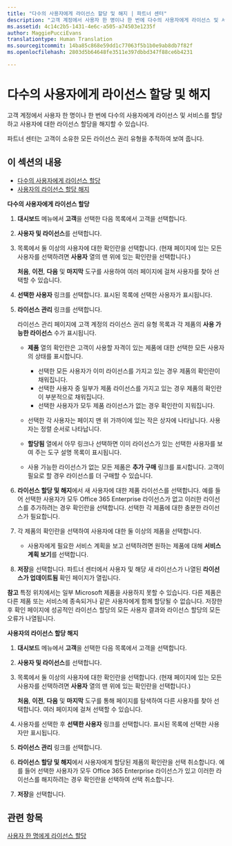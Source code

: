 ```yaml
---
title: "다수의 사용자에게 라이선스 할당 및 해지 | 파트너 센터"
description: "고객 계정에서 사용자 한 명이나 한 번에 다수의 사용자에게 라이선스 및 서비스를 할당하고 사용자에 대한 라이선스 할당을 해지할 수 있습니다."
ms.assetid: 4c14c2b5-1431-4e6c-a505-a74503e1235f
author: MaggiePucciEvans
translationtype: Human Translation
ms.sourcegitcommit: 14ba85c868e59dd1c77063f5b1b0e9ab8db7f82f
ms.openlocfilehash: 2803d5b64648fe3511e397dbbd347f88ce6b4231

---
```


# 다수의 사용자에게 라이선스 할당 및 해지


고객 계정에서 사용자 한 명이나 한 번에 다수의 사용자에게 라이선스 및 서비스를 할당하고 사용자에 대한 라이선스 할당을 해지할 수 있습니다.

파트너 센터는 고객이 소유한 모든 라이선스 권리 유형을 추적하여 보여 줍니다.

## 이 섹션의 내용


-   [다수의 사용자에게 라이선스 할당](#assign-licenses-to-groups)
-   [사용자의 라이선스 할당 해지](#revoking-licenses)

<a href="" id="assign-licenses-to-groups"></a>
**다수의 사용자에게 라이선스 할당**

1.  **대시보드** 메뉴에서 **고객**을 선택한 다음 목록에서 고객을 선택합니다.
2.  **사용자 및 라이선스**를 선택합니다.
3.  목록에서 둘 이상의 사용자에 대한 확인란을 선택합니다. (현재 페이지에 있는 모든 사용자를 선택하려면 **사용자** 열의 맨 위에 있는 확인란을 선택합니다.)

    **처음**, **이전**, **다음** 및 **마지막** 도구를 사용하여 여러 페이지에 걸쳐 사용자를 찾아 선택할 수 있습니다.

4.  **선택한 사용자** 링크를 선택합니다. 표시된 목록에 선택한 사용자가 표시됩니다.
5.  **라이선스 관리** 링크를 선택합니다.

    라이선스 관리 페이지에 고객 계정의 라이선스 권리 유형 목록과 각 제품의 **사용 가능한 라이선스** 수가 표시됩니다.

    -   **제품** 열의 확인란은 고객이 사용할 자격이 있는 제품에 대한 선택한 모든 사용자의 상태를 표시합니다.

        -   선택한 모든 사용자가 이미 라이선스를 가지고 있는 경우 제품의 확인란이 채워집니다.
        -   선택한 사용자 중 일부가 제품 라이선스를 가지고 있는 경우 제품의 확인란이 부분적으로 채워집니다.
        -   선택한 사용자가 모두 제품 라이선스가 없는 경우 확인란이 지워집니다.
    -   선택한 각 사용자는 페이지 맨 위 가까이에 있는 작은 상자에 나타납니다. 사용자는 정렬 순서로 나타납니다.

    -   **할당됨** 열에서 아무 링크나 선택하면 이미 라이선스가 있는 선택한 사용자를 보여 주는 도구 설명 목록이 표시됩니다.

    -   사용 가능한 라이선스가 없는 모든 제품은 **추가 구매** 링크를 표시합니다. 고객이 필요로 할 경우 라이선스를 더 구매할 수 있습니다.

6.  **라이선스 할당 및 해지**에서 새 사용자에 대한 제품 라이선스를 선택합니다. 예를 들어 선택한 사용자가 모두 Office 365 Enterprise 라이선스가 없고 이러한 라이선스를 추가하려는 경우 확인란을 선택합니다. 선택한 각 제품에 대한 충분한 라이선스가 필요합니다.
7.  각 제품의 확인란을 선택하여 사용자에 대한 둘 이상의 제품을 선택합니다.
    -   사용자에게 필요한 서비스 계획을 보고 선택하려면 원하는 제품에 대해 **서비스 계획 보기**를 선택합니다.

8.  **저장**을 선택합니다. 파트너 센터에서 사용자 및 해당 새 라이선스가 나열된 **라이선스가 업데이트됨** 확인 페이지가 열립니다.

**참고** 특정 위치에서는 일부 Microsoft 제품을 사용하지 못할 수 있습니다. 다른 제품은 다른 제품 또는 서비스에 종속되거나 같은 사용자에게 함께 할당될 수 없습니다. 저장한 후 확인 페이지에 성공적인 라이선스 할당의 모든 사용자 결과와 라이선스 할당의 모든 오류가 나열됩니다.

 

<a href="" id="revoking-licenses"></a>
**사용자의 라이선스 할당 해지**

1.  **대시보드** 메뉴에서 **고객**을 선택한 다음 목록에서 고객을 선택합니다.
2.  **사용자 및 라이선스**를 선택합니다.
3.  목록에서 둘 이상의 사용자에 대한 확인란을 선택합니다. (현재 페이지에 있는 모든 사용자를 선택하려면 **사용자** 열의 맨 위에 있는 확인란을 선택합니다.)

    **처음**, **이전**, **다음** 및 **마지막** 도구를 통해 페이지를 탐색하여 다른 사용자를 찾아 선택합니다. 여러 페이지에 걸쳐 선택할 수 있습니다.

4.  사용자를 선택한 후 **선택한 사용자** 링크를 선택합니다. 표시된 목록에 선택한 사용자만 표시됩니다.
5.  **라이선스 관리** 링크를 선택합니다.
6.  **라이선스 할당 및 해지**에서 사용자에게 할당된 제품의 확인란을 선택 취소합니다. 예를 들어 선택한 사용자가 모두 Office 365 Enterprise 라이선스가 있고 이러한 라이선스를 해지하려는 경우 확인란을 선택하여 선택 취소합니다.
7.  **저장**을 선택합니다.

## 관련 항목


[사용자 한 명에게 라이선스 할당](assign-licenses-to-users.md)

 

 






<!--HONumber=Nov16_HO4-->


